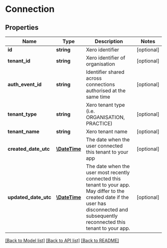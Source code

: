 # Connection

## Properties
Name | Type | Description | Notes
------------ | ------------- | ------------- | -------------
**id** | **string** | Xero identifier | [optional] 
**tenant_id** | **string** | Xero identifier of organisation | [optional] 
**auth_event_id** | **string** | Identifier shared across connections authorised at the same time | [optional] 
**tenant_type** | **string** | Xero tenant type (i.e. ORGANISATION, PRACTICE) | [optional] 
**tenant_name** | **string** | Xero tenant name | [optional] 
**created_date_utc** | [**\DateTime**](\DateTime.md) | The date when the user connected this tenant to your app | [optional] 
**updated_date_utc** | [**\DateTime**](\DateTime.md) | The date when the user most recently connected this tenant to your app. May differ to the created date if the user has disconnected and subsequently reconnected this tenant to your app. | [optional] 

[[Back to Model list]](../README.md#documentation-for-models) [[Back to API list]](../README.md#documentation-for-api-endpoints) [[Back to README]](../README.md)


